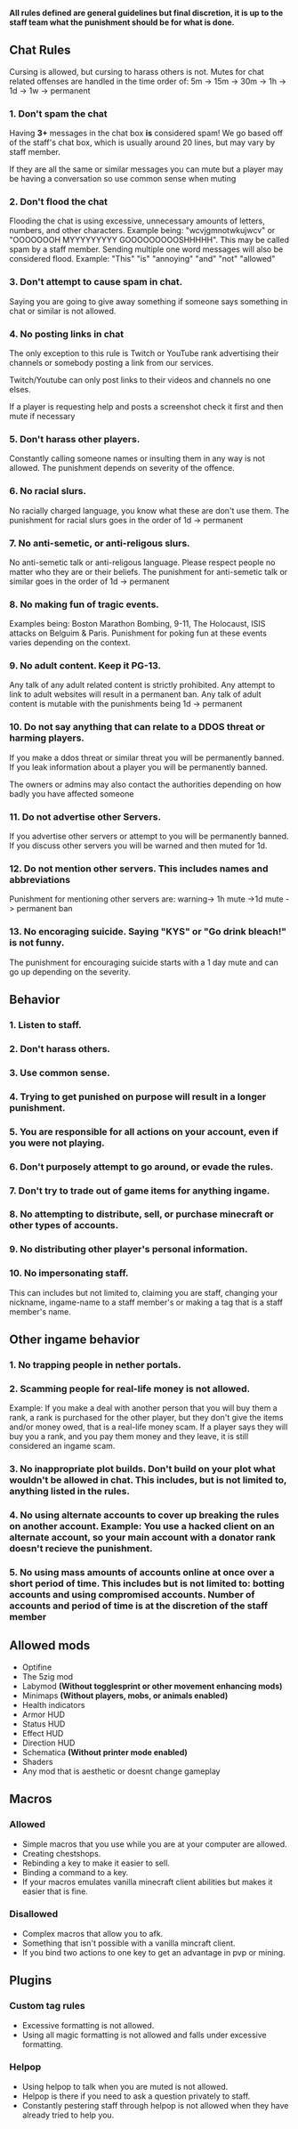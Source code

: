 **All rules defined are general guidelines but final discretion, it is up to the staff team what the punishment should be for what is done.**


## Chat Rules


Cursing is allowed, but cursing to harass others is not.
Mutes for chat related offenses are handled in the time order of: 5m -> 15m -> 30m -> 1h -> 1d -> 1w -> permanent

### 1. Don't spam the chat

Having **3+** messages in the chat box **is** considered spam! We go based off of the staff's chat box, which is usually around 20 lines, but may vary by staff member.

If they are all the same or similar messages you can mute but a player may be having a conversation so use common sense when muting

### 2. Don't flood the chat

Flooding the chat is using excessive, unnecessary amounts of letters, numbers, and other characters. Example being: "wcvjgmnotwkujwcv" or "OOOOOOOH MYYYYYYYYY GOOOOOOOOOSHHHHH". This may be called spam by a staff member.
Sending multiple one word messages will also be considered flood.
Example: 
"This"
"is"
"annoying"
"and"
"not"
"allowed"

### 3. Don't attempt to cause spam in chat.

Saying you are going to give away something if someone says something in chat or similar is not allowed.

### 4. No posting links in chat

The only exception to this rule is Twitch or YouTube rank advertising their channels or somebody posting a link from our services.

Twitch/Youtube can only post links to their videos and channels no one elses.

If a player is requesting help and posts a screenshot check it first and then mute if necessary

### 5. Don't harass other players.

Constantly calling someone names or insulting them in any way is not allowed.
The punishment depends on severity of the offence.

### 6. No racial slurs. 

No racially charged language, you know what these are don't use them.
The punishment for racial slurs goes in the order of 1d -> permanent

### 7. No anti-semetic, or anti-religous slurs.

No anti-semetic talk or anti-religous language.
Please respect people no matter who they are or their beliefs.
The punishment for anti-semetic talk or similar goes in the order of 1d -> permanent

### 8. No making fun of tragic events.

Examples being: Boston Marathon Bombing, 9-11, The Holocaust, ISIS attacks on Belguim & Paris.
Punishment for poking fun at these events varies depending on the context.

### 9. No adult content. Keep it **PG-13**. 

Any talk of any adult related content is strictly prohibited.
Any attempt to link to adult websites will result in a permanent ban.
Any talk of adult content is mutable with the punishments being 1d -> permanent

### 10. Do not say anything that can relate to a DDOS threat or harming players.

If you make a ddos threat or similar threat you will be permanently banned.
If you leak information about a player you will be permanently banned.

The owners or admins may also contact the authorities depending on how badly you have affected someone

### 11. Do not advertise other Servers.

If you advertise other servers or attempt to you will be permanently banned.
If you discuss other servers you will be warned and then muted for 1d.
 
### 12. Do not mention other servers. **This includes names and abbreviations**

Punishment for mentioning other servers are: warning-> 1h mute ->1d mute -> permanent ban

### 13. No encoraging suicide. Saying "KYS" or "Go drink bleach!" is not funny.

The punishment for encouraging suicide starts with a 1 day mute and can go up depending on
the severity.


## Behavior

### 1. Listen to staff.

### 2. Don't harass others.

### 3. Use common sense.

### 4. Trying to get punished on purpose will result in a longer punishment.

### 5. You are responsible for all actions on your account, even if you were not playing. 

### 6. Don't purposely attempt to go around, or evade the rules.

### 7. Don't try to trade out of game items for anything ingame.

### 8. No attempting to distribute, sell, or purchase minecraft or other types of accounts.

### 9. No distributing other player's personal information.

### 10. No impersonating staff.

This can includes but not limited to, claiming you are staff, changing your nickname, ingame-name to a staff member's or making a tag that is a staff member's name.


## Other ingame behavior

### 1. No trapping people in nether portals.

### 2. Scamming people for real-life money is not allowed. 

Example: If you make a deal with another person that you will buy them a rank, a rank is purchased for the other player, but they don't give the items and/or money owed, that is a real-life money scam. If a player says they will buy you a rank, and you pay them money and they leave, it is still considered an ingame scam. 

### 3. No inappropriate plot builds. Don't build on your plot what wouldn't be allowed in chat. This includes, but is not limited to, anything listed in the rules.

### 4. No using alternate accounts to cover up breaking the rules on another account. Example: You use a hacked client on an alternate account, so your main account with a donator rank doesn't recieve the punishment.

### 5. No using mass amounts of accounts online at once over a short period of time. This includes but is not limited to: botting accounts and using compromised accounts. Number of accounts and period of time is at the discretion of the staff member


## Allowed mods

* Optifine
* The 5zig mod
* Labymod **(Without togglesprint or other movement enhancing mods)**
* Minimaps **(Without players, mobs, or animals enabled)**
* Health indicators
* Armor HUD
* Status HUD
* Effect HUD
* Direction HUD
* Schematica **(Without printer mode enabled)**
* Shaders
* Any mod that is aesthetic or doesnt change gameplay


## Macros


### Allowed
* Simple macros that you use while you are at your computer are allowed.
* Creating chestshops.
* Rebinding a key to make it easier to sell.
* Binding a command to a key.
* If your macros emulates vanilla minecraft client abilities but makes it easier that is fine.


### Disallowed
* Complex macros that allow you to afk.
* Something that isn't possible with a vanilla mincraft client.
* If you bind two actions to one key to get an advantage in pvp or mining.


## Plugins


### Custom tag rules

* Excessive formatting is not allowed.
* Using all magic formatting is not allowed and falls under excessive formatting.


### Helpop

* Using helpop to talk when you are muted is not allowed.
* Helpop is there if you need to ask a question privately to staff.
* Constantly pestering staff through helpop is not allowed when they have already tried to help you.
